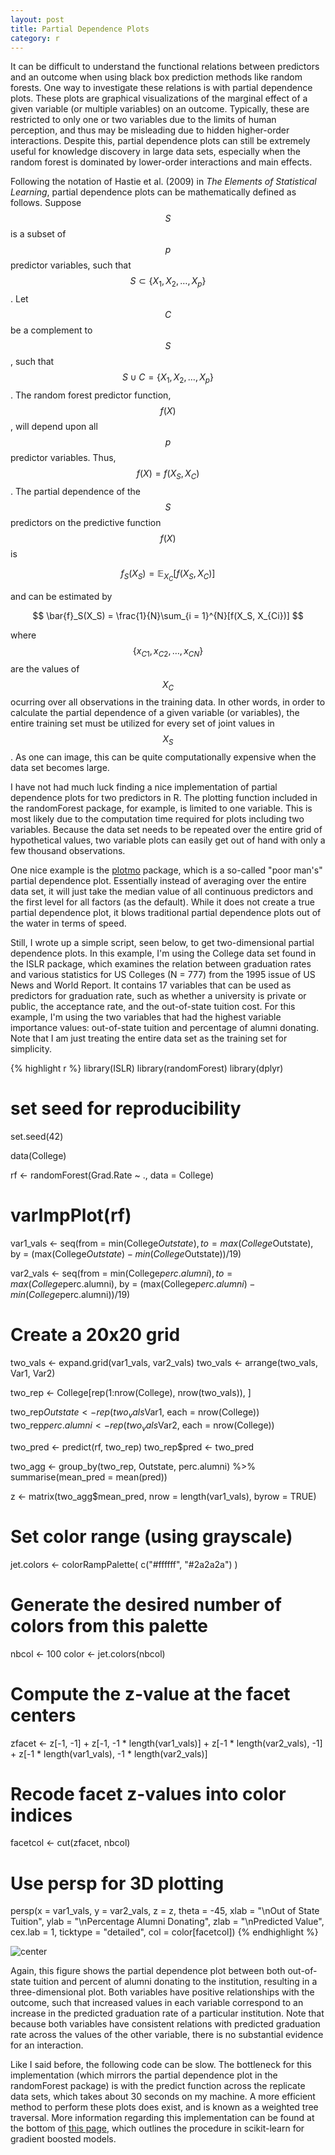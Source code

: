 ```yaml
---
layout: post
title: Partial Dependence Plots
category: r
---
```


It can be difficult to understand the functional relations between predictors and an outcome when using black box prediction methods like random forests. One way to investigate these relations is with partial dependence plots. These plots are graphical visualizations of the marginal effect of a given variable (or multiple variables) on an outcome. Typically, these are restricted to only one or two variables due to the limits of human perception, and thus may be misleading due to hidden higher-order interactions. Despite this, partial dependence plots can still be extremely useful for knowledge discovery in large data sets, especially when the random forest is dominated by lower-order interactions and main effects. 

Following the notation of Hastie et al. (2009) in *The Elements of Statistical Learning*, partial dependence plots can be mathematically defined as follows. Suppose $$S$$ is a subset of $$p$$ predictor variables, such that $$S \subset \left\{X_1, X_2, \ldots, X_p\right\}$$. Let $$C$$ be a complement to $$S$$, such that $$S \cup C = \left\{X_1, X_2, \ldots, X_p\right\}$$. The random forest predictor function, $$f(X)$$, will depend upon all $$p$$ predictor variables. Thus, $$f(X) = f(X_S, X_C)$$. The partial dependence of the $$S$$ predictors on the predictive function $$f(X)$$ is

$$
f_S(X_S) = \mathbb{E}_{X_C}[f(X_S, X_C)]
$$

and can be estimated by

$$
\bar{f}_S(X_S) = \frac{1}{N}\sum_{i = 1}^{N}[f(X_S, X_{Ci})]
$$

where $$\left\{x_{C1}, x_{C2}, \ldots, x_{CN}\right\}$$ are the values of $$X_C$$ ocurring over all observations in the training data. In other words, in order to calculate the partial dependence of a given variable (or variables), the entire training set must be utilized for every set of joint values in $$X_S$$. As one can image, this can be quite computationally expensive when the data set becomes large.

I have not had much luck finding a nice implementation of partial dependence plots for two predictors in R. The plotting function included in the randomForest package, for example, is limited to one variable. This is most likely due to the computation time required for plots including two variables. Because the data set needs to be repeated over the entire grid of hypothetical values, two variable plots can easily get out of hand with only a few thousand observations. 

One nice example is the [plotmo](http://cran.r-project.org/web/packages/plotmo/index.html) package, which is a so-called "poor man's" partial dependence plot. Essentially instead of averaging over the entire data set, it will just take the median value of all continuous predictors and the first level for all factors (as the default). While it does not create a true partial dependence plot, it blows traditional partial dependence plots out of the water in terms of speed. 

Still, I wrote up a simple script, seen below, to get two-dimensional partial dependence plots. In this example, I'm using the College data set found in the ISLR package, which examines the relation between graduation rates and various statistics for US Colleges (N = 777) from the 1995 issue of US News and World Report. It contains 17 variables that can be used as predictors for graduation rate, such as whether a university is private or public, the acceptance rate, and the out-of-state tuition cost. For this example, I'm using the two variables that had the highest variable importance values: out-of-state tuition and percentage of alumni donating. Note that I am just treating the entire data set as the training set for simplicity. 



{% highlight r %}
library(ISLR)
library(randomForest)
library(dplyr)

# set seed for reproducibility
set.seed(42)

data(College)

rf <- randomForest(Grad.Rate ~ ., data = College)
# varImpPlot(rf)

var1_vals <- seq(from = min(College$Outstate),
                 to = max(College$Outstate),
                 by = (max(College$Outstate) - 
                         min(College$Outstate))/19)

var2_vals <- seq(from = min(College$perc.alumni),
                 to = max(College$perc.alumni),
                 by = (max(College$perc.alumni) - 
                         min(College$perc.alumni))/19)

# Create a 20x20 grid
two_vals <- expand.grid(var1_vals, var2_vals)
two_vals <- arrange(two_vals, Var1, Var2)

two_rep <- College[rep(1:nrow(College), nrow(two_vals)), ]

two_rep$Outstate <- rep(two_vals$Var1, each = nrow(College))
two_rep$perc.alumni <- rep(two_vals$Var2, each = nrow(College))

two_pred <- predict(rf, two_rep)
two_rep$pred <- two_pred

two_agg <- group_by(two_rep, Outstate, perc.alumni) %>%
  summarise(mean_pred = mean(pred))

z <- matrix(two_agg$mean_pred, nrow = length(var1_vals), byrow = TRUE)

# Set color range (using grayscale)
jet.colors <- colorRampPalette( c("#ffffff", "#2a2a2a") ) 

# Generate the desired number of colors from this palette
nbcol <- 100
color <- jet.colors(nbcol)

# Compute the z-value at the facet centers
zfacet <- z[-1, -1] + 
  z[-1, -1 * length(var1_vals)] + 
  z[-1 * length(var2_vals), -1] + 
  z[-1 * length(var1_vals), -1 * length(var2_vals)]

# Recode facet z-values into color indices
facetcol <- cut(zfacet, nbcol)

# Use persp for 3D plotting
persp(x = var1_vals, y = var2_vals, z = z, theta = -45,
      xlab = "\nOut of State Tuition",
      ylab = "\nPercentage Alumni Donating",
      zlab = "\nPredicted Value",
      cex.lab = 1,
      ticktype = "detailed",
      col = color[facetcol])
{% endhighlight %}

![center](/figs/2014-12-23-partial-dependence-1/unnamed-chunk-1-1.png)

Again, this figure shows the partial dependence plot between both out-of-state tuition and percent of alumni donating to the institution, resulting in a three-dimensional plot. Both variables have positive relationships with the outcome, such that increased values in each variable correspond to an increase in the predicted graduation rate of a particular institution. Note that because both variables have consistent relations with predicted graduation rate across the values of the other variable, there is no substantial evidence for an interaction.

Like I said before, the following code can be slow. The bottleneck for this implementation (which mirrors the partial dependence plot in the randomForest package) is with the predict function across the replicate data sets, which takes about 30 seconds on my machine. A more efficient method to perform these plots does exist, and is known as a weighted tree traversal. More information regarding this implementation can be found at the bottom of [this page](http://scikit-learn.org/stable/modules/ensemble.html), which outlines the procedure in scikit-learn for gradient boosted models.

